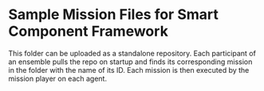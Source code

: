 # Sample Mission Files for Smart Component Framework
This folder can be uploaded as a standalone repository.
Each participant of an ensemble pulls the repo on startup and finds its corresponding mission in the folder with the name of its ID.
Each mission is then executed by the mission player on each agent.
